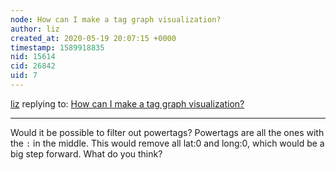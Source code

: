 ```yaml
---
node: How can I make a tag graph visualization?
author: liz
created_at: 2020-05-19 20:07:15 +0000
timestamp: 1589918835
nid: 15614
cid: 26842
uid: 7
---
```




[liz](../profile/liz) replying to: [How can I make a tag graph visualization?](../notes/bsugar/01-25-2018/how-was-the-tag-graph-visualization-made)

----
Would it be possible to filter out powertags? Powertags are all the ones with the `:` in the middle. This would remove all lat:0 and long:0, which would be a big step forward. What do you think? 